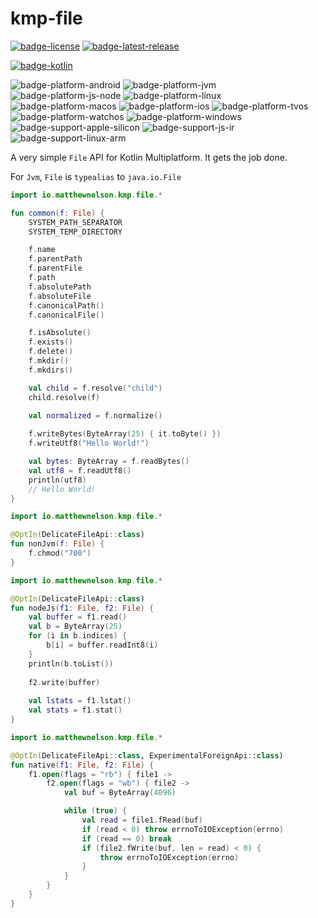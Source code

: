# kmp-file
[![badge-license]][url-license]
[![badge-latest-release]][url-latest-release]

[![badge-kotlin]][url-kotlin]

![badge-platform-android] 
![badge-platform-jvm]
![badge-platform-js-node] 
![badge-platform-linux] 
![badge-platform-macos] 
![badge-platform-ios] 
![badge-platform-tvos] 
![badge-platform-watchos] 
![badge-platform-windows]
![badge-support-apple-silicon] 
![badge-support-js-ir] 
![badge-support-linux-arm] 

A very simple `File` API for Kotlin Multiplatform. It gets the job done.

For `Jvm`, `File` is `typealias` to `java.io.File`

```kotlin
import io.matthewnelson.kmp.file.*

fun common(f: File) {
    SYSTEM_PATH_SEPARATOR
    SYSTEM_TEMP_DIRECTORY

    f.name
    f.parentPath
    f.parentFile
    f.path
    f.absolutePath
    f.absoluteFile
    f.canonicalPath()
    f.canonicalFile()

    f.isAbsolute()
    f.exists()
    f.delete()
    f.mkdir()
    f.mkdirs()

    val child = f.resolve("child")
    child.resolve(f)
    
    val normalized = f.normalize()

    f.writeBytes(ByteArray(25) { it.toByte() })
    f.writeUtf8("Hello World!")

    val bytes: ByteArray = f.readBytes()
    val utf8 = f.readUtf8()
    println(utf8)
    // Hello World!
}
```

```kotlin
import io.matthewnelson.kmp.file.*

@OptIn(DelicateFileApi::class)
fun nonJvm(f: File) {
    f.chmod("700")
}
```

```kotlin
import io.matthewnelson.kmp.file.*

@OptIn(DelicateFileApi::class)
fun nodeJs(f1: File, f2: File) {
    val buffer = f1.read()
    val b = ByteArray(25)
    for (i in b.indices) {
        b[i] = buffer.readInt8(i)
    }
    println(b.toList())
    
    f2.write(buffer)
    
    val lstats = f1.lstat()
    val stats = f1.stat()
}
```

```kotlin
import io.matthewnelson.kmp.file.*

@OptIn(DelicateFileApi::class, ExperimentalForeignApi::class)
fun native(f1: File, f2: File) {
    f1.open(flags = "rb") { file1 ->
        f2.open(flags = "wb") { file2 ->
            val buf = ByteArray(4096)

            while (true) {
                val read = file1.fRead(buf)
                if (read < 0) throw errnoToIOException(errno)
                if (read == 0) break
                if (file2.fWrite(buf, len = read) < 0) {
                    throw errnoToIOException(errno)
                }
            }
        }
    }
}
```

<!-- TAG_VERSION -->
[badge-latest-release]: https://img.shields.io/badge/latest--release-0.1.0-5d2f68.svg?style=flat&logoColor=5d2f68
[badge-license]: https://img.shields.io/badge/license-Apache%20License%202.0-blue.svg?style=flat

<!-- TAG_DEPENDENCIES -->
[badge-kotlin]: https://img.shields.io/badge/kotlin-1.9.21-blue.svg?logo=kotlin

<!-- TAG_PLATFORMS -->
[badge-platform-android]: http://img.shields.io/badge/-android-6EDB8D.svg?style=flat
[badge-platform-jvm]: http://img.shields.io/badge/-jvm-DB413D.svg?style=flat
[badge-platform-js]: http://img.shields.io/badge/-js-F8DB5D.svg?style=flat
[badge-platform-js-node]: https://img.shields.io/badge/-nodejs-68a063.svg?style=flat
[badge-platform-linux]: http://img.shields.io/badge/-linux-2D3F6C.svg?style=flat
[badge-platform-macos]: http://img.shields.io/badge/-macos-111111.svg?style=flat
[badge-platform-ios]: http://img.shields.io/badge/-ios-CDCDCD.svg?style=flat
[badge-platform-tvos]: http://img.shields.io/badge/-tvos-808080.svg?style=flat
[badge-platform-watchos]: http://img.shields.io/badge/-watchos-C0C0C0.svg?style=flat
[badge-platform-wasm]: https://img.shields.io/badge/-wasm-624FE8.svg?style=flat
[badge-platform-windows]: http://img.shields.io/badge/-windows-4D76CD.svg?style=flat
[badge-support-android-native]: http://img.shields.io/badge/support-[AndroidNative]-6EDB8D.svg?style=flat
[badge-support-apple-silicon]: http://img.shields.io/badge/support-[AppleSilicon]-43BBFF.svg?style=flat
[badge-support-js-ir]: https://img.shields.io/badge/support-[js--IR]-AAC4E0.svg?style=flat
[badge-support-linux-arm]: http://img.shields.io/badge/support-[LinuxArm]-2D3F6C.svg?style=flat

[url-latest-release]: https://github.com/05nelsonm/kmp-file/releases/latest
[url-license]: https://www.apache.org/licenses/LICENSE-2.0
[url-kotlin]: https://kotlinlang.org
